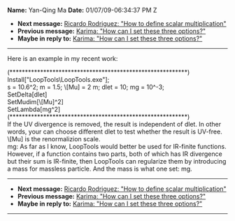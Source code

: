 **Name:** Yan-Qing Ma
**Date:** 01/07/09-06:34:37 PM Z

  - **Next message:** [Ricardo Rodriguez: "How to define scalar
    multiplication"](0535.html)
  - **Previous message:** [Karima: "How can I set these three
    options?"](0533.html)
  - **Maybe in reply to:** [Karima: "How can I set these three
    options?"](0533.html)

-----

Here is an example in my recent work:  

(\*\*\*\*\*\*\*\*\*\*\*\*\*\*\*\*\*\*\*\*\*\*\*\*\*\*\*\*\*\*\*\*\*\*\*\*\*\*\*\*\*\*\*\*\*\*\*\*\*\*\*\*\*\*\*\*\*\*)  
Install["LoopTools\\LoopTools.exe"];  
s = 10.6^2; m = 1.5; \\[Mu] = 2 m; dlet = 10; mg = 10^-3;  
SetDelta[dlet]  
SetMudim[\\[Mu]^2]  
SetLambda[mg^2]  
(\*\*\*\*\*\*\*\*\*\*\*\*\*\*\*\*\*\*\*\*\*\*\*\*\*\*\*\*\*\*\*\*\*\*\*\*\*\*\*\*\*\*\*\*\*\*\*\*\*\*\*\*\*\*\*\*\*\*)  
If the UV divergence is removed, the result is independent of dlet. In
other words, your can choose different dlet to test whether the result
is UV-free.  
\\[Mu] is the renormalizion scale.  
mg: As far as I know, LoopTools would better be used for IR-finite
functions. However, if a function contains two parts, both of which has
IR divergence but their sum is IR-finite, then LoopTools can regularize
them by introducing a mass for massless particle. And the mass is what
one set: mg.  

-----

  - **Next message:** [Ricardo Rodriguez: "How to define scalar
    multiplication"](0535.html)
  - **Previous message:** [Karima: "How can I set these three
    options?"](0533.html)
  - **Maybe in reply to:** [Karima: "How can I set these three
    options?"](0533.html)

-----

